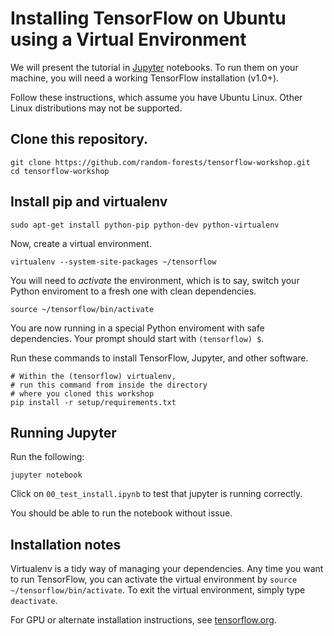 # Installing TensorFlow on Ubuntu using a Virtual Environment

We will present the tutorial in [Jupyter](jupyter.org) notebooks.  To
run them on your machine, you will need a working TensorFlow
installation (v1.0+).

Follow these instructions, which assume you have Ubuntu Linux.  Other
Linux distributions may not be supported.


## Clone this repository.

```
git clone https://github.com/random-forests/tensorflow-workshop.git
cd tensorflow-workshop
```

## Install pip and virtualenv

```
sudo apt-get install python-pip python-dev python-virtualenv
```

Now, create a virtual environment.

```
virtualenv --system-site-packages ~/tensorflow
```

You will need to *activate* the environment, which is to say, switch your
Python enviroment to a fresh one with clean dependencies.

```
source ~/tensorflow/bin/activate
```

You are now running in a special Python enviroment with safe
dependencies. Your prompt should start with `(tensorflow) $`.

Run these commands to install TensorFlow, Jupyter, and other software.

```
# Within the (tensorflow) virtualenv,
# run this command from inside the directory 
# where you cloned this workshop
pip install -r setup/requirements.txt
```

## Running Jupyter

Run the following:

```
jupyter notebook
```

Click on `00_test_install.ipynb` to test that jupyter is running
correctly.

You should be able to run the notebook without issue.

## Installation notes

Virtualenv is a tidy way of managing your dependencies.  Any time
you want to run TensorFlow, you can activate the virtual environment by `source
~/tensorflow/bin/activate`.  To exit the virtual environment, simply
type `deactivate`.

For GPU or alternate installation instructions, see [tensorflow.org](https://www.tensorflow.org/install/).